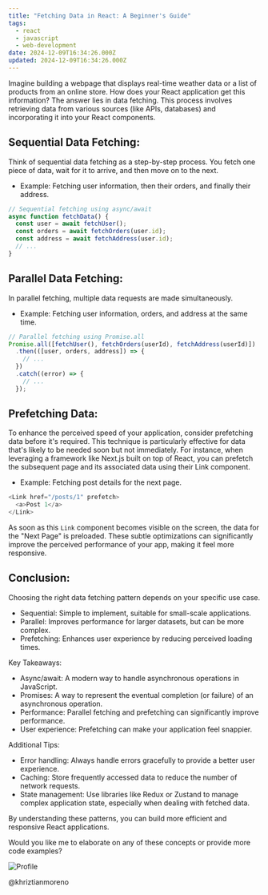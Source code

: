 ```yaml
---
title: "Fetching Data in React: A Beginner's Guide"
tags:
  - react
  - javascript
  - web-development
date: 2024-12-09T16:34:26.000Z
updated: 2024-12-09T16:34:26.000Z
---
```


Imagine building a webpage that displays real-time weather data or a list of products from an online store. How does your React application get this information? The answer lies in data fetching. This process involves retrieving data from various sources (like APIs, databases) and incorporating it into your React components.

## Sequential Data Fetching:

Think of sequential data fetching as a step-by-step process. You fetch one piece of data, wait for it to arrive, and then move on to the next.

- Example: Fetching user information, then their orders, and finally their address.

```javascript
// Sequential fetching using async/await
async function fetchData() {
  const user = await fetchUser();
  const orders = await fetchOrders(user.id);
  const address = await fetchAddress(user.id);
  // ...
}
```

## Parallel Data Fetching:

In parallel fetching, multiple data requests are made simultaneously.

- Example: Fetching user information, orders, and address at the same time.

```javascript
// Parallel fetching using Promise.all
Promise.all([fetchUser(), fetchOrders(userId), fetchAddress(userId)])
  .then(([user, orders, address]) => {
    // ...
  })
  .catch((error) => {
    // ...
  });
```

## Prefetching Data:

To enhance the perceived speed of your application, consider prefetching data before it's required. This technique is particularly effective for data that's likely to be needed soon but not immediately. For instance, when leveraging a framework like Next.js built on top of React, you can prefetch the subsequent page and its associated data using their Link component.

- Example: Fetching post details for the next page.

```javascript
<Link href="/posts/1" prefetch>
  <a>Post 1</a>
</Link>
```

As soon as this `Link` component becomes visible on the screen, the data for the "Next Page" is preloaded. These subtle optimizations can significantly improve the perceived performance of your app, making it feel more responsive.

## Conclusion:

Choosing the right data fetching pattern depends on your specific use case.

- Sequential: Simple to implement, suitable for small-scale applications.
- Parallel: Improves performance for larger datasets, but can be more complex.
- Prefetching: Enhances user experience by reducing perceived loading times.

Key Takeaways:

- Async/await: A modern way to handle asynchronous operations in JavaScript.
- Promises: A way to represent the eventual completion (or failure) of an asynchronous operation.
- Performance: Parallel fetching and prefetching can significantly improve performance.
- User experience: Prefetching can make your application feel snappier.

Additional Tips:

- Error handling: Always handle errors gracefully to provide a better user experience.
- Caching: Store frequently accessed data to reduce the number of network requests.
- State management: Use libraries like Redux or Zustand to manage complex application state, especially when dealing with fetched data.

By understanding these patterns, you can build more efficient and responsive React applications.

Would you like me to elaborate on any of these concepts or provide more code examples?

![Profile](https://res.cloudinary.com/khriztianmoreno/image/upload/c_scale,w_148/v1591324337/KM-brand/stickers/sticker-3_2x.png)

@khriztianmoreno

